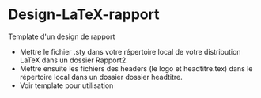 # Design-LaTeX-rapport
Template d'un design de rapport

* Mettre le fichier .sty dans votre répertoire local de votre distribution LaTeX dans un dossier Rapport2. 
* Mettre ensuite les fichiers des headers (le logo et headtitre.tex) dans le répertoire local dans un dossier dossier headtitre.
* Voir template pour utilisation
